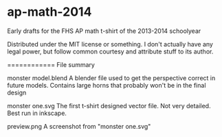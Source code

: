 ap-math-2014
============

Early drafts for the FHS AP math t-shirt of the 2013-2014 schoolyear

Distributed under the MIT license or something. I don't actually have any legal power, but follow common courtesy and attribute stuff to its author.

============
File summary

monster model.blend
A blender file used to get the perspective correct in future models. Contains large horns that probably won't be in the final design

monster one.svg
The first t-shirt designed vector file. Not very detailed. Best run in inkscape.

preview.png
A screenshot from "monster one.svg"

